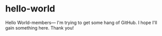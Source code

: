 # hello-world

Hello World-members—
I'm trying to get some hang of GitHub.
I hope I'll gain something here.
Thank you!
